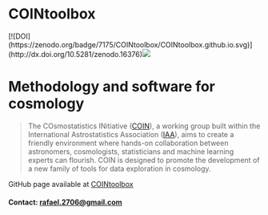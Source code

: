 <h1 class="title">COINtoolbox</h1>
[![DOI](https://zenodo.org/badge/7175/COINtoolbox/COINtoolbox.github.io.svg)](http://dx.doi.org/10.5281/zenodo.16376)<img src="www/COIN.jpg", class="inline"/>

# Methodology and software for cosmology

> The COsmostatistics INitiative ([COIN](https://asaip.psu.edu/organizations/iaa/iaa-working-group-of-cosmostatistics/)), a working group built within the International Astrostatistics Association ([IAA](https://asaip.psu.edu/organizations/iaa/international-astrostatistics-association-overview)), aims to create a friendly environment where hands-on collaboration between astronomers, cosmologists, statisticians and machine learning experts can flourish. COIN is designed to promote the development of a new family of tools for data exploration in cosmology.

GitHub page available at [COINtoolbox](http://cointoolbox.github.io)
#### Contact: <rafael.2706@gmail.com>
